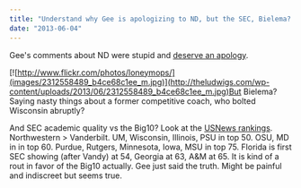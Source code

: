 ```yaml
---
title: "Understand why Gee is apologizing to ND, but the SEC, Bielema? Screw them."
date: "2013-06-04"
---
```


Gee's comments about ND were stupid and [deserve an apology](http://espn.go.com/college-sports/story/_/id/9335760/ohio-st-president-gordon-gee-apologizes-big-ten-comments-notre-dame-sec).

[![http://www.flickr.com/photos/loneymops/](images/2312558489_b4ce68c1ee_m.jpg)](http://theludwigs.com/wp-content/uploads/2013/06/2312558489_b4ce68c1ee_m.jpg)But Bielema? Saying nasty things about a former competitive coach, who bolted Wisconsin abruptly?

And SEC academic quality vs the Big10? Look at the [USNews rankings](http://colleges.usnews.rankingsandreviews.com/best-colleges/rankings/national-universities/spp+50). Northwestern > Vanderbilt. UM, Wisconsin, Illinois, PSU in top 50. OSU, MD in in top 60. Purdue, Rutgers, Minnesota, Iowa, MSU in top 75. Florida is first SEC showing (after Vandy) at 54, Georgia at 63, A&M at 65. It is kind of a rout in favor of the Big10 actually. Gee just said the truth. Might be painful and indiscreet but seems true.
